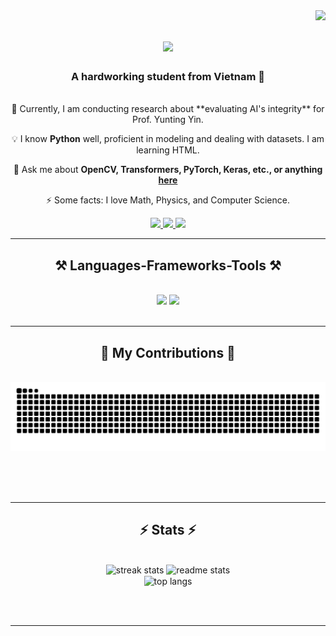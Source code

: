 <img align="right" src="https://visitor-badge.laobi.icu/badge?page_id=2006coder.2006coder" />

<h1 align="center">
  <img src="https://readme-typing-svg.herokuapp.com/?font=Righteous&size=36&center=true&vCenter=true&width=505&height=72&duration=2500&lines=Glad+to+see+you!+👋;+I'm+Bach+Pham!+😎;" /> </h1>

<h3 align="center">A hardworking student from Vietnam 🤩</h3>

<br/>

<div align="center">
  🔑 Currently, I am conducting research about **evaluating AI's integrity** for Prof. Yunting Yin.
  
  💡 I know **Python** well, proficient in modeling and dealing with datasets. I am learning HTML.
  
  💬 Ask me about **OpenCV, Transformers, PyTorch, Keras, etc., or anything [here](https://github.com/2006coder/2006coder/issues)**
  
  ⚡️ Some facts: I love Math, Physics, and Computer Science.
</div>


<div align="center"> 
  <a href="mailto:4gpaiseasy@gmail.com"> 
    <img src="https://img-shields.io/badge/Gmail-333333?style=for-the-badge&logo=gmail&logoColor=red" target="_blank" /> 
  </a>
  <a href="https://www.linkedin.com/in/bach-pham-96214932b/" target="_blank">
    <img src="https://img.shields.io/badge/LinkedIn-0077B5?style=for-the-badge&logo=linkedin&logoColor=white" target="_blank" />
  </a>
  <a href="https://2006coder.github.io" target="_blank">
     <img src="https://img.shields.io/badge/Portfolio-FF5722?style=for-the-badge&logo=todoist&logoColor=white" target="_blank" />
  </a>
</div>

 <hr/>
 
<h2 align="center">⚒️ Languages-Frameworks-Tools ⚒️</h2>
<br/>
<div align="center">
    <img src="https://skillicons.dev/icons?i=python,opencv,pytorch" />
    <img src="https://skillicons.dev/icons?i=html,css,vscode,github,git" /><br>
</div>

<br/>
<hr/>

<div align="center">
  <h2>🐍 My Contributions 🐍</h2>
  <br>
  <img alt="snake eating my contributions" src="https://raw.githubusercontent.com/2006coder/2006coder/output/github-contribution-grid-snake.svg" />
  
  <br/><br/><br/>
</div>

<hr/>

<h2 align="center">⚡ Stats ⚡</h2>
<br>
<div align=center>
  <img width=390 src="https://github-readme-streak-stats-2006coder.vercel.app/?user=2006coder&count_private=true&theme=react&border_radius=10" alt="streak stats"/>
  <img width=390 src="https://github-readme-stats-2006coder.vercel.app/api?username=2006coder&count_private=true&show_icons=true&theme=react&rank_icon=github&border_radius=10" alt="readme stats" />
  <br/>
  <img width=325 align="center" src="https://github-readme-stats-2006coder.vercel.app/api/top-langs/?username=2006coder&hide=HTML&langs_count=8&layout=compact&theme=react&border_radius=10&size_weight=0.5&count_weight=0.5&exclude_repo=github-readme-stats" alt="top langs" />
</div>

<br/><br/>

<hr/>

<br/>

<br/>
